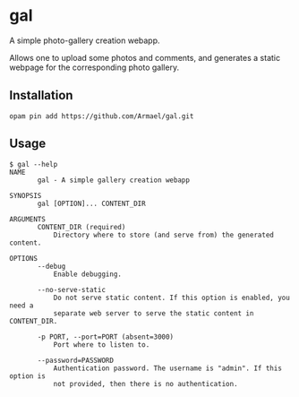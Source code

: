 # gal

A simple photo-gallery creation webapp.

Allows one to upload some photos and comments, and generates a static webpage
for the corresponding photo gallery.

## Installation

``` 
opam pin add https://github.com/Armael/gal.git
```

## Usage

```
$ gal --help
NAME
       gal - A simple gallery creation webapp

SYNOPSIS
       gal [OPTION]... CONTENT_DIR

ARGUMENTS
       CONTENT_DIR (required)
           Directory where to store (and serve from) the generated content.

OPTIONS
       --debug
           Enable debugging.

       --no-serve-static
           Do not serve static content. If this option is enabled, you need a
           separate web server to serve the static content in CONTENT_DIR.

       -p PORT, --port=PORT (absent=3000)
           Port where to listen to.

       --password=PASSWORD
           Authentication password. The username is "admin". If this option is
           not provided, then there is no authentication.
```
